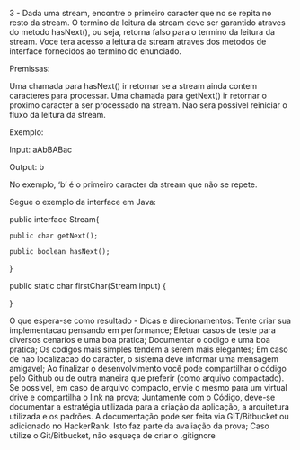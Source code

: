 
3 - Dada uma stream, encontre o primeiro caracter que no se repita no resto da stream. O termino da leitura da stream deve ser garantido atraves do metodo hasNext(), ou seja, retorna falso para o termino da leitura da stream. Voce tera acesso a leitura da stream atraves dos metodos de interface fornecidos ao termino do enunciado.


Premissas:

 
Uma chamada para hasNext() ir retornar se a stream ainda contem caracteres para processar.
Uma chamada para getNext() ir retornar o proximo caracter a ser processado na stream.
Nao sera possivel reiniciar o fluxo da leitura da stream.

 

Exemplo:

Input:  aAbBABac

Output: b

No exemplo, ‘b’ é o primeiro caracter da stream que não se repete.

 

Segue o exemplo da interface em Java:

public interface Stream{

    public char getNext();

    public boolean hasNext();

}

 

public static char firstChar(Stream input) {

}

 

O que espera-se como resultado - Dicas e direcionamentos:
Tente criar sua implementacao pensando em performance;
Efetuar casos de teste para diversos cenarios e uma boa pratica;
Documentar o codigo e uma boa pratica;
Os codigos mais simples tendem a serem mais elegantes;
Em caso de nao localizacao do caracter, o sistema deve informar uma mensagem amigavel;
Ao finalizar o desenvolvimento você pode compartilhar o código pelo Github ou de outra maneira que preferir (como arquivo compactado). Se possivel, em caso de arquivo compacto, envie o mesmo para um virtual drive e compartilha o link na prova;
Juntamente com o Código, deve-se documentar a estratégia utilizada para a criação da aplicação, a arquitetura utilizada e os padrões. A documentação pode ser feita via GIT/Bitbucket ou adicionado no HackerRank. Isto faz parte da avaliação da prova;
Caso utilize o Git/Bitbucket, não esqueça de criar o .gitignore
